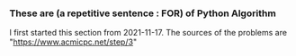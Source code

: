 ### These are (a repetitive sentence : FOR) of Python Algorithm
I first started this section from 2021-11-17.
The sources of the problems are "https://www.acmicpc.net/step/3"
